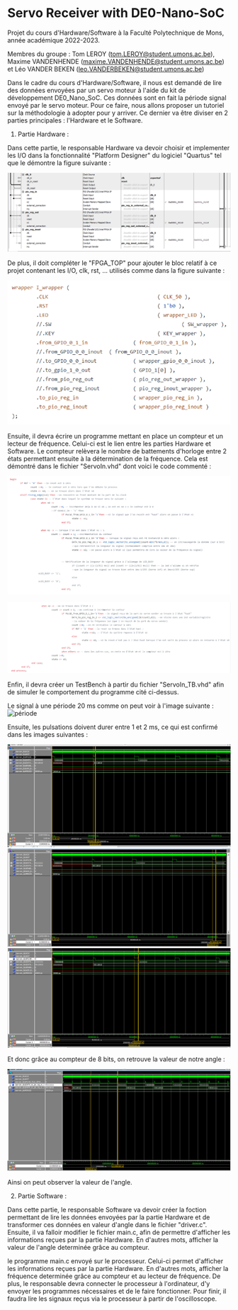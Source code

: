 # Servo Receiver with DE0-Nano-SoC
Projet du cours d'Hardware/Software à la Faculté Polytechnique de Mons, année académique 2022-2023. 

Membres du groupe : Tom LEROY (tom.LEROY@student.umons.ac.be), Maxime VANDENHENDE (maxime.VANDENHENDE@student.umons.ac.be) et Léo VANDER BEKEN (leo.VANDERBEKEN@student.umons.ac.be)

Dans le cadre du cours d'Hardware/Software, il nous est demandé de lire des données envoyées par un servo moteur à l'aide du kit de développement DE0_Nano_SoC. Ces données sont en fait la période signal envoyé par le servo moteur. Pour ce faire, nous allons proposer un tutoriel sur la méthodologie à adopter pour y arriver. 
Ce dernier va être diviser en 2 parties principales : l'Hardware et le Software. 

1) Partie Hardware :

Dans cette partie, le responsable Hardware va devoir choisir et implementer les I/O dans la fonctionnalité "Platform Designer" du logiciel "Quartus" tel que le démontre la figure suivante :

![Platform_Designer](Platform_Designer_System_Content.PNG)



De plus, il doit compléter le "FPGA_TOP" pour ajouter le bloc relatif à ce projet contenant les I/O, clk, rst, ... utilisés comme dans la figure suivante :

![FPGA_TOP](modif_FPGA_TOP.png)

Ensuite, il devra écrire un programme mettant en place un compteur et un lecteur de fréquence. Celui-ci est le lien entre les parties Hardware et Software. Le compteur relèvera le nombre de battements d'horloge entre 2 états permettant ensuite à la détermination de la fréquence. Cela est démontré dans le fichier "ServoIn.vhd" dont voici le code commenté :  

![Driver1](driver1.png)

![Driver2](driver2.png)



Enfin, il devra créer un TestBench à partir du fichier "ServoIn_TB.vhd" afin de simuler le comportement du programme cité ci-dessus.

Le signal à une période 20 ms comme on peut voir à l'image suivante : 
![période](rtlview_période20ms.png)

Ensuite, les pulsations doivent durer entre 1 et 2 ms, ce qui est confirmé dans les images suivantes : 

![1ms](RTL_Simu_sPulsefromGPIO_1ms.PNG)
![1,5ms](RTL_Simu_sPulsefromGPIO_15ms.PNG)
![2ms](RTL_Simu_sPulsefromGPIO_2ms.PNG)

Et donc grâce au compteur de 8 bits, on retrouve la valeur de notre angle : 

![angle](RTL_Simu_Longueur_signal_Data_to_pin_reg_1_angle.PNG)

Ainsi on peut observer la valeur de l'angle. 



2) Partie Software : 

Dans cette partie, le responsable Software va devoir créer la foction permettant de lire les données envoyées par la partie Hardware et de transformer ces données en valeur d'angle dans le fichier "driver.c". Ensuite, il va falloir modifier le fichier main.c, afin de permettre d'afficher les informations reçues par la partie Hardware. En d'autres mots, afficher la valeur de l'angle determinée grâce au compteur.


le programme main.c envoyé sur le processeur. Celui-ci permet d'afficher les informations reçues par la partie Hardware. En d'autres mots, afficher la fréquence determinée grâce au compteur et au lecteur de fréquence. De plus, le responsable devra connecter le processeur à l'ordinateur, d'y envoyer les programmes nécessaires et de le faire fonctionner. Pour finir, il faudra lire les signaux reçus via le processeur à partir de l'oscilloscope. 






 

